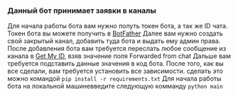 ### Данный бот принимает заявки в каналы

Для начала работы бота вам нужно полуть токен бота, а так же ID чата.
Токен бота вы можете получить в [BotFather](https://t.me/BotFather)
Далее вам нужно создать свой закрытый канал, добавить туда бота и выдать ему админ права. После добавления бота вам
требуется переслать любое сообщение из канала в [Get My ID](https://t.me/getmyid_bot), взяв значение поля Forwarded from
chat
Дальше вам требуется подставить данные значения в код бота.
После того, как вы все сделали, вам требуется установить все зависимости.
сделать это можно командой
`pip install -r requirements.txt`
Для начала работы бота на локальной машиневведите следующую комманду `python main` 
